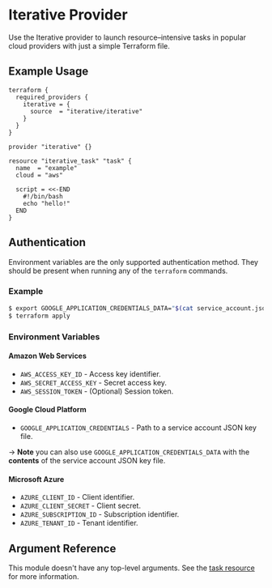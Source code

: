 # Iterative Provider

Use the Iterative provider to launch resource–intensive tasks in popular cloud
providers with just a simple Terraform file.

## Example Usage

```hcl
terraform {
  required_providers {
    iterative = {
      source  = "iterative/iterative"
    }
  }
}

provider "iterative" {}

resource "iterative_task" "task" {
  name  = "example"
  cloud = "aws"

  script = <<-END
    #!/bin/bash
    echo "hello!"
  END
}
```

## Authentication

Environment variables are the only supported authentication method. They should
be present when running any of the `terraform` commands.

### Example

```bash
$ export GOOGLE_APPLICATION_CREDENTIALS_DATA="$(cat service_account.json)"
$ terraform apply
```

### Environment Variables

#### Amazon Web Services

- `AWS_ACCESS_KEY_ID` - Access key identifier.
- `AWS_SECRET_ACCESS_KEY` - Secret access key.
- `AWS_SESSION_TOKEN` - (Optional) Session token.

#### Google Cloud Platform

- `GOOGLE_APPLICATION_CREDENTIALS` - Path to a service account JSON key file.

-> **Note** you can also use `GOOGLE_APPLICATION_CREDENTIALS_DATA` with the
**contents** of the service account JSON key file.

#### Microsoft Azure

- `AZURE_CLIENT_ID` - Client identifier.
- `AZURE_CLIENT_SECRET` - Client secret.
- `AZURE_SUBSCRIPTION_ID` - Subscription identifier.
- `AZURE_TENANT_ID` - Tenant identifier.

## Argument Reference

This module doesn't have any top-level arguments. See the [task resource](https://registry.terraform.io/providers/iterative/iterative/latest/docs/resources/task) for more information.
